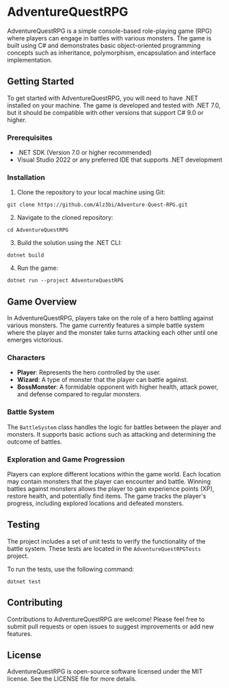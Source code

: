 # AdventureQuestRPG

AdventureQuestRPG is a simple console-based role-playing game (RPG) where players can engage in battles with various monsters. The game is built using C# and demonstrates basic object-oriented programming concepts such as inheritance, polymorphism, encapsulation and interface implementation.

## Getting Started

To get started with AdventureQuestRPG, you will need to have .NET installed on your machine. The game is developed and tested with .NET 7.0, but it should be compatible with other versions that support C# 9.0 or higher.

### Prerequisites

- .NET SDK (Version 7.0 or higher recommended)
- Visual Studio 2022 or any preferred IDE that supports .NET development

### Installation

1. Clone the repository to your local machine using Git:

```
git clone https://github.com/Alz3bi/Adventure-Quest-RPG.git
```

2. Navigate to the cloned repository:

```
cd AdventureQuestRPG
```

3. Build the solution using the .NET CLI:

```
dotnet build
```

4. Run the game:

```
dotnet run --project AdventureQuestRPG
```

## Game Overview

In AdventureQuestRPG, players take on the role of a hero battling against various monsters. The game currently features a simple battle system where the player and the monster take turns attacking each other until one emerges victorious.

### Characters

- **Player**: Represents the hero controlled by the user.
- **Wizard**: A type of monster that the player can battle against.
- **BossMonster**: A formidable opponent with higher health, attack power, and defense compared to regular monsters.

### Battle System

The `BattleSystem` class handles the logic for battles between the player and monsters. It supports basic actions such as attacking and determining the outcome of battles.

### Exploration and Game Progression

Players can explore different locations within the game world. Each location may contain monsters that the player can encounter and battle. Winning battles against monsters allows the player to gain experience points (XP), restore health, and potentially find items. The game tracks the player's progress, including explored locations and defeated monsters.

## Testing

The project includes a set of unit tests to verify the functionality of the battle system. These tests are located in the `AdventureQuestRPGTests` project.

To run the tests, use the following command:

```
dotnet test
```

## Contributing

Contributions to AdventureQuestRPG are welcome! Please feel free to submit pull requests or open issues to suggest improvements or add new features.

## License

AdventureQuestRPG is open-source software licensed under the MIT license. See the LICENSE file for more details.
